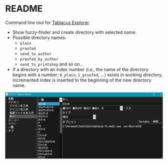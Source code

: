 # README

Command line tool for [Tablacus Explorer](https://tablacus.github.io/explorer.html).

- Show fuzzy-finder and create directory with selected name.
- Possible directory names:
    - `plain`
    - `proofed`
    - `send_to_author`
    - `proofed_by_author`
    - `send_to_printshop` and so on...
- If a directory with an index number (i.e., the name of the directory begins with a number; `0_plain`, `1_proofed`, ...) exists in working directory, incremented index is inserted to the beginning of the new directory name.

![img](image.png)